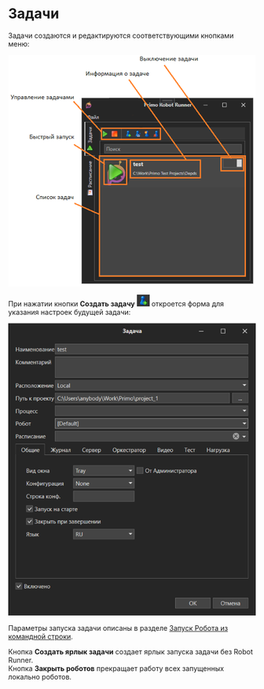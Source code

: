 # Задачи

Задачи создаются и редактируются соответствующими кнопками меню:

![](<../../../.gitbook/assets/image (550).png>)

При нажатии кнопки **Создать задачу** ![](<../../../.gitbook/assets/Раннер. Создать задачу.png>) откроется форма для указания настроек будущей задачи:

![](<../../../.gitbook/assets/Создание задачи.png>)

Параметры запуска задачи описаны в разделе [Запуск Робота из командной строки](https://docs.primo-rpa.ru/primo-rpa/primo-robot/launch-command).

Кнопка **Создать ярлык задачи** создает ярлык запуска задачи без Robot Runner.\
Кнопка **Закрыть роботов** прекращает работу всех запущенных локально роботов.
